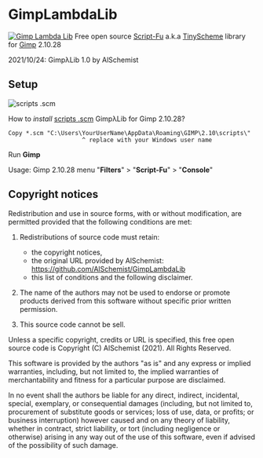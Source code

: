 # GimpLambdaLib
[![Gimp Lambda Lib](https://github.com/AlSchemist/GimpLambdaLib/wiki/images/iconGimpLambdaLib.webp)](https://github.com/AlSchemist/GimpLambdaLib/wiki)
Free open source [Script-Fu](https://docs.gimp.org/2.10/en/gimp-concepts-script-fu.html) a.k.a [TinyScheme](http://tinyscheme.sourceforge.net/home.html) library for [Gimp](https://www.gimp.org/) 2.10.28

2021/10/24: GimpλLib 1.0 by AlSchemist

## Setup
![scripts .scm](https://github.com/AlSchemist/GimpLambdaLib/wiki/images/filemngt-scripts.webp)

How to *install* [scripts .scm](https://github.com/AlSchemist/GimpLambdaLib/tree/main/scripts) GimpλLib for Gimp 2.10.28?
```
Copy *.scm "C:\Users\YourUserName\AppData\Roaming\GIMP\2.10\scripts\"  
                     ^ replace with your Windows user name
```
Run **Gimp**

Usage: Gimp 2.10.28 menu "**Filters**" > "**Script-Fu**" > "**Console**"

## Copyright notices

Redistribution and use in source forms, with or without modification,
are permitted provided that the following conditions are met:
1. Redistributions of source code must retain:
   - the copyright notices,
   - the original URL provided by AlSchemist:
     https://github.com/AlSchemist/GimpLambdaLib
   - this list of conditions and the following disclaimer.

2. The name of the authors may not be used to endorse or promote products
   derived from this software without specific prior written permission.

3. This source code cannot be sell.

Unless a specific copyright, credits or URL is specified,
this free open source code is Copyright (C) AlSchemist (2021).
All Rights Reserved.

This software is provided by the authors "as is" and any express or
implied warranties, including, but not limited to, the implied warranties
of merchantability and fitness for a particular purpose are disclaimed.

In no event shall the authors be liable for any direct, indirect,
incidental, special, exemplary, or consequential damages 
(including, but not limited to, procurement of substitute goods or services;
loss of use, data, or profits; or business interruption)
however caused and on any theory of liability, whether in contract, 
strict liability, or tort (including negligence or otherwise)
arising in any way out of the use of this software,
even if advised of the possibility of such damage.
